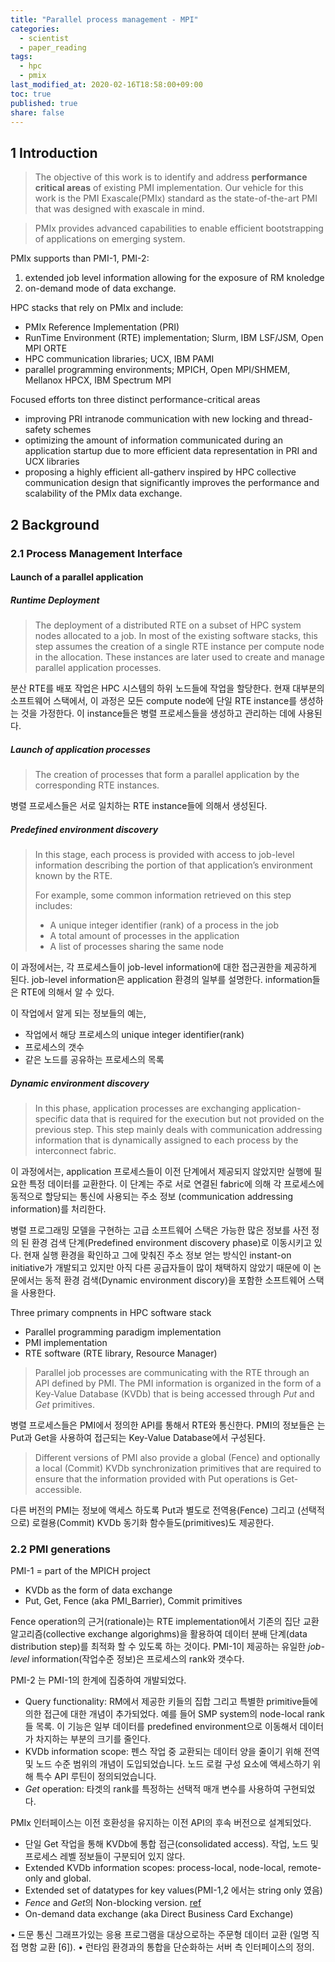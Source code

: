 ```yaml
---
title: "Parallel process management - MPI"
categories:
  - scientist
  - paper_reading
tags:
  - hpc
  - pmix
last_modified_at: 2020-02-16T18:58:00+09:00
toc: true
published: true
share: false
---
```


## 1 Introduction

> The objective of this work is to identify and address **performance critical areas** of existing PMI implementation.
Our vehicle for this work is the PMI Exascale(PMIx) standard as the state-of-the-art  PMI that was designed with exascale in mind.

> PMIx provides advanced capabilities to enable efficient bootstrapping of applications on emerging system.

PMIx supports than PMI-1, PMI-2:

1. extended job level information allowing for the exposure of RM knoledge
2. on-demand mode of data exchange.

HPC stacks that rely on PMIx and include:

- PMIx Reference Implementation (PRI)
- RunTime Environment (RTE) implementation; Slurm,  IBM LSF/JSM, Open MPI ORTE
- HPC communication libraries; UCX, IBM PAMI
- parallel programming environments; MPICH, Open MPI/SHMEM, Mellanox HPCX, IBM Spectrum MPI

Focused efforts ton three distinct performance-critical  areas

- improving PRI intranode communication with new locking and thread-safety schemes
- optimizing the amount of information communicated during an application startup due to more efficient data representation in PRI and UCX libraries
- proposing a highly efficient all-gatherv inspired by HPC collective communication design that significantly improves the performance and scalability of the PMIx data exchange.

## 2 Background

### 2.1 Process Management Interface

#### Launch of a parallel application

##### Runtime Deployment

> The deployment of a distributed RTE on a subset of HPC system nodes allocated to a job. In most of the existing software stacks, this step assumes the creation of a single RTE instance per compute node in the allocation. These instances are later used to create and manage parallel application processes.

분산 RTE를 배포 작업은 HPC 시스템의 하위 노드들에 작업을 할당한다. 현재 대부분의 소프트웨어 스택에서, 이 과정은 모든 compute node에 단일 RTE instance를 생성하는 것을 가정한다. 이 instance들은 병렬 프로세스들을 생성하고 관리하는 데에 사용된다.

##### Launch of application processes

> The creation of processes that form a parallel application by the corresponding RTE instances.

병렬 프로세스들은 서로 일치하는 RTE instance들에 의해서 생성된다.

##### Predefined environment discovery

> In this stage, each process is provided with access to job-level information describing the portion of that application’s environment known by the RTE.
>
> For example, some common information retrieved on this step includes:
>
> - A unique integer identifier (rank) of a process in the job
> - A total amount of processes in the application
> - A list of processes sharing the same node

이 과정에서는, 각 프로세스들이 job-level information에 대한 접근권한을 제공하게 된다.
job-level information은 application 환경의 일부를 설명한다.
information들은 RTE에 의해서 알 수 있다.

이 작업에서 알게 되는 정보들의 예는,

- 작업에서 해당 프로세스의 unique integer identifier(rank)
- 프로세스의 갯수
- 같은 노드를 공유하는 프로세스의 목록

##### Dynamic environment discovery

> In this phase, application processes are exchanging application-specific data that is required for the execution but not provided on the previous step. This step mainly deals with communication addressing information that is dynamically assigned to each process by the interconnect fabric.

이 과정에서는, application 프로세스들이 이전 단계에서 제공되지 않았지만 실행에 필요한 특정 데이터를 교환한다. 이 단계는 주로 서로 연결된 fabric에 의해 각 프로세스에 동적으로 할당되는 통신에 사용되는 주소 정보 (communication addressing information)를 처리한다.

병렬 프로그래밍 모델을 구현하는 고급 소프트웨어 스택은 가능한 많은 정보를 사전 정의 된 환경 검색 단계(Predefined environment discovery phase)로 이동시키고 있다. 현재 실행 환경을 확인하고 그에 맞춰진 주소 정보 얻는 방식인 instant-on initiative가 개발되고 있지만 아직 다른 공급자들이 많이 채택하지 않았기 때문에 이 논문에서는 동적 환경 검색(Dynamic environment discory)을 포함한 소프트웨어 스택을 사용한다.

Three primary compnents in HPC software stack

- Parallel programming paradigm implementation
- PMI implementation
- RTE software (RTE library, Resource Manager)

> Parallel job processes are communicating with the RTE through an API defined by PMI. The PMI information is organized in the form of a Key-Value Database (KVDb) that is being accessed through *Put* and *Get* primitives.

병렬 프로세스들은 PMI에서 정의한 API를 통해서 RTE와 통신한다. PMI의 정보들은 는 Put과 Get을 사용하여 접근되는 Key-Value Database에서 구성된다.

> Different versions of PMI also provide a global (Fence) and optionally a local (Commit) KVDb synchronization primitives that are required to ensure that the information provided with Put operations is Get-accessible.

다른 버전의 PMI는 정보에 액세스 하도록 Put과 별도로 전역용(Fence) 그리고 (선택적으로) 로컬용(Commit) KVDb 동기화 함수들도(primitives)도 제공한다.

### 2.2 PMI generations

PMI-1 = part of the MPICH project

- KVDb as the form of data exchange
- Put, Get, Fence (aka PMI_Barrier), Commit primitives

Fence operation의 근거(rationale)는 RTE implementation에서 기존의 집단 교환 알고리즘(collective exchange algorighms)을 활용하여 데이터 분배 단계(data distribution step)를 최적화 할 수 있도록 하는 것이다. PMI-1이 제공하는 유일한 *job-level* information(작업수준 정보)은 프로세스의 rank와 갯수다.

PMI-2 는 PMI-1의 한계에 집중하여 개발되었다.

- Query functionality: RM에서 제공한 키들의 집합 그리고 특별한 primitive들에 의한 접근에 대한 개념이 추가되었다. 예를 들어 SMP system의 node-local rank들 목록. 이 기능은 일부 데이터를 predefined environment으로 이동해서 데이터가 차지하는 부분의 크기를 줄인다.
- KVDb information scope: 펜스 작업 중 교환되는 데이터 양을 줄이기 위해 전역 및 노드 수준 범위의 개념이 도입되었습니다. 노드 로컬 구성 요소에 액세스하기 위해 특수 API 루틴이 정의되었습니다.
- *Get* operation: 타겟의 rank를 특정하는 선택적 매개 변수를 사용하여 구현되었다.

PMIx 인터페이스는 이전 호환성을 유지하는 이전 API의 후속 버전으로 설계되었다.

- 단일 Get 작업을 통해 KVDb에 통합 접근(consolidated access).
작업, 노드 및 프로세스 레벨 정보들이 구분되어 있지 않다.
- Extended KVDb information scopes: process-local, node-local, remote-only and global.
- Extended set of datatypes for key values(PMI-1,2 에서는 string only 였음)
- *Fence* and *Get*의 Non-blocking version. [ref](https://dl.acm.org/doi/10.1145/2642769.2642780)
- On-demand data exchange (aka Direct Business Card Exchange)

• 드문 통신 그래프가있는 응용 프로그램을 대상으로하는 주문형 데이터 교환 (일명 직접 명함 교환 [6]).
• 런타임 환경과의 통합을 단순화하는 서버 측 인터페이스의 정의.


